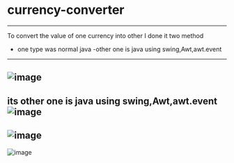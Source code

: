 # currency-converter
---
To convert the value of one currency into other
I done it two method
- one type was normal java
-other one is java using swing,Awt,awt.event
---
![image](https://user-images.githubusercontent.com/108066641/180487589-e2e62a41-d992-456c-ad41-471c9c528793.png)
---
its other one is java using swing,Awt,awt.event
![image](https://user-images.githubusercontent.com/108066641/180487756-26007056-6fee-4ed8-915c-37de9ddbee12.png)
-
![image](https://user-images.githubusercontent.com/108066641/180487986-9d5ba654-7fad-4c1d-bc9d-f7bb57af2eb0.png)
-
![image](https://user-images.githubusercontent.com/108066641/180488066-7bdef93e-0df2-4c7f-845a-645ff50084fe.png)

